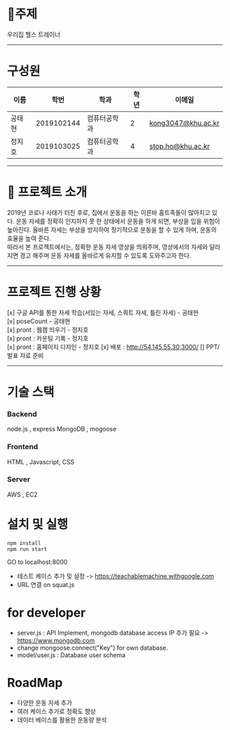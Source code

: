# :rocket:주제
우리집 헬스 트레이너

---

# 구성원

이름 | 학번 |  학과 | 학년 | 이메일
------------ | ------------- | ------------- | ------------- | -------------  
공태현 | 2019102144 | 컴퓨터공학과 | 2 |  kong3047@khu.ac.kr
정지호 | 2019103025 | 컴퓨터공학과 | 4 | stop.ho@khu.ac.kr

---
# :metal: 프로젝트 소개

2019년 코로나 사태가 터진 후로, 집에서 운동을 하는 이른바 홈트족들이 많아지고 있다. 운동 자세를 정확히 인지하지 못 한 상태에서 운동을 하게 되면, 부상을 입을 위험이 높아진다. 올바른 자세는 부상을 방지하여 정기적으로 운동을 할 수 있게 하며, 운동의 효율을 높여 준다.  
따라서 본 프로젝트에서는, 정확한 운동 자세 영상을 띄워주며, 영상에서의 자세와 달라지면 경고 해주며 운동 자세를 올바르게 유지할 수 있도록 도와주고자 한다.  

---

# 프로젝트 진행 상황
[x] 구글 API를 통한 자세 학습(서있는 자세, 스쿼트 자세, 틀린 자세) - 공태현  
[x] poseCount - 공태현  
[x] pront : 웹캠 띄우기 - 정지호  
[x] pront : 카운팅 기록 - 정지호  
[x] pront : 홈페이지 디자인 - 정지호
[x] 배포 : http://54.145.55.30:3000/
[] PPT/발표 자료 준비

---

# 기술 스택
### Backend
node.js , express
MongoDB , mogoose

### Frontend
HTML , Javascript, CSS

### Server 
AWS , EC2

# 설치 및 실행
```
npm install
npm run start
```
GO to localhost:8000 
* 테스트 케이스 추가 및 설정 -> https://teachablemachine.withgoogle.com
* URL 연결 on squat.js

# for developer
* server.js : API Implement, mongodb database access IP 추가 필요 -> https://www.mongodb.com
* change mongoose.connect("Key") for own database.
* model/user.js : Database user schema

# RoadMap
* 다양한 운동 자세 추가
* 여러 케이스 추가로 정확도 향상
* 데이터 베이스를 활용한 운동량 분석

